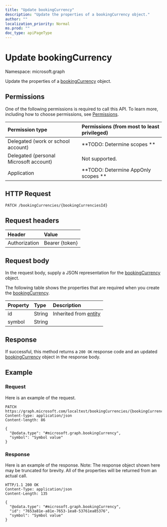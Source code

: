 ```yaml
---
title: "Update bookingCurrency"
description: "Update the properties of a bookingCurrency object."
author: ""
localization_priority: Normal
ms.prod: ""
doc_type: apiPageType
---
```


# Update bookingCurrency

Namespace: microsoft.graph

Update the properties of a [bookingCurrency](../resources/bookingcurrency.md) object.

## Permissions
One of the following permissions is required to call this API. To learn more, including how to choose permissions, see [Permissions](/concepts/permissions-reference.md).

|Permission type|Permissions (from most to least privileged)|
|:---|:---|
|Delegated (work or school account)|**TODO: Determine scopes **|
|Delegated (personal Microsoft account)|Not supported.|
|Application|**TODO: Determine AppOnly scopes **|

## HTTP Request
<!-- {
  "blockType": "ignored"
}
-->
``` http
PATCH /bookingCurrencies/{bookingCurrenciesId}
```

## Request headers
|Header|Value|
|:---|:---|
|Authorization|Bearer {token}|

## Request body
In the request body, supply a JSON representation for the [bookingCurrency](../resources/bookingcurrency.md) object.

The following table shows the properties that are required when you create the [bookingCurrency](../resources/bookingcurrency.md).

|Property|Type|Description|
|:---|:---|:---|
|id|String| Inherited from [entity](../resources/entity.md)|
|symbol|String||



## Response
If successful, this method returns a `200 OK` response code and an updated [bookingCurrency](../resources/bookingcurrency.md) object in the response body.

## Example

### Request
Here is an example of the request.
<!-- {
  "blockType": "request",
  "name": "update_bookingcurrency"
}
-->
``` http
PATCH https://graph.microsoft.com/localtest/bookingCurrencies/{bookingCurrenciesId}
Content-type: application/json
Content-length: 86

{
  "@odata.type": "#microsoft.graph.bookingCurrency",
  "symbol": "Symbol value"
}
```

### Response
Here is an example of the response. Note: The response object shown here may be truncated for brevity. All of the properties will be returned from an actual call.
<!-- {
  "blockType": "response",
  "truncated": true
}
-->
``` http
HTTP/1.1 200 OK
Content-Type: application/json
Content-Length: 135

{
  "@odata.type": "#microsoft.graph.bookingCurrency",
  "id": "7653a81e-a81e-7653-1ea8-53761ea85376",
  "symbol": "Symbol value"
}
```

